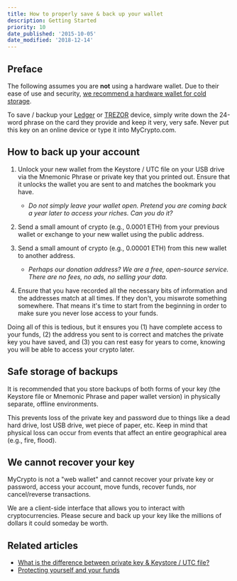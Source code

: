 ```yaml
---
title: How to properly save & back up your wallet
description: Getting Started
priority: 10
date_published: '2015-10-05'
date_modified: '2018-12-14'
---
```


## Preface

The following assumes you are **not** using a hardware wallet. Due to their ease of use and security, [we recommend a hardware wallet for cold storage](https://support.mycrypto.com/hardware-wallets/hardware-wallet-recommendations.html).

To save / backup your [Ledger](https://support.mycrypto.com/migration/moving-from-private-key-to-ledger-hardware-wallet.html) or [TREZOR](https://support.mycrypto.com/migration/moving-from-private-key-to-trezor-hardware-wallet.html) device, simply write down the 24-word phrase on the card they provide and keep it very, very safe. Never put this key on an online device or type it into MyCrypto.com.

## How to back up your account

1. Unlock your new wallet from the Keystore / UTC file on your USB drive via the Mnemonic Phrase or private key that you printed out. Ensure that it unlocks the wallet you are sent to and matches the bookmark you have.
   * *Do not simply leave your wallet open. Pretend you are coming back a year later to access your riches. Can you do it?*

2. Send a small amount of crypto (e.g., 0.0001 ETH) from your previous wallet or exchange to your new wallet using the public address.

3. Send a small amount of crypto (e.g., 0.00001 ETH) from this new wallet to another address.
   * *Perhaps our donation address? We are a free, open-source service. There are no fees, no ads, no selling your data.*

4. Ensure that you have recorded all the necessary bits of information and the addresses match at all times. If they don't, you miswrote something somewhere. That means it's time to start from the beginning in order to make sure you never lose access to your funds.

Doing all of this is tedious, but it ensures you (1) have complete access to your funds, (2) the address you sent to is correct and matches the private key you have saved, and (3) you can rest easy for years to come, knowing you will be able to access your crypto later.

## Safe storage of backups

It is recommended that you store backups of both forms of your key (the Keystore file or Mnemonic Phrase and paper wallet version) in physically separate, offline environments.

This prevents loss of the private key and password due to things like a dead hard drive, lost USB drive, wet piece of paper, etc. Keep in mind that physical loss can occur from events that affect an entire geographical area (e.g., fire, flood).

## We cannot recover your key

MyCrypto is not a "web wallet" and cannot recover your private key or password, access your account, move funds, recover funds, nor cancel/reverse transactions.

We are a client-side interface that allows you to interact with cryptocurrencies. Please secure and back up your key like the millions of dollars it could someday be worth.

## Related articles

* [What is the difference between private key & Keystore / UTC file?](https://support.mycrypto.com/private-keys-passwords/difference-beween-private-key-and-keystore-file.html)
* [Protecting yourself and your funds](https://support.mycrypto.com/security/securing-your-ethereum.html)
